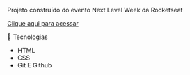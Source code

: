 Projeto construído do evento Next Level Week da Rocketseat

<a href="https://jeffersonbortoluzzi.github.io/NLW-Esports-explorer">Clique aqui para acessar</a>

🔧 Tecnologias <br>
* HTML <br>
* CSS <br>
* Git E Github
